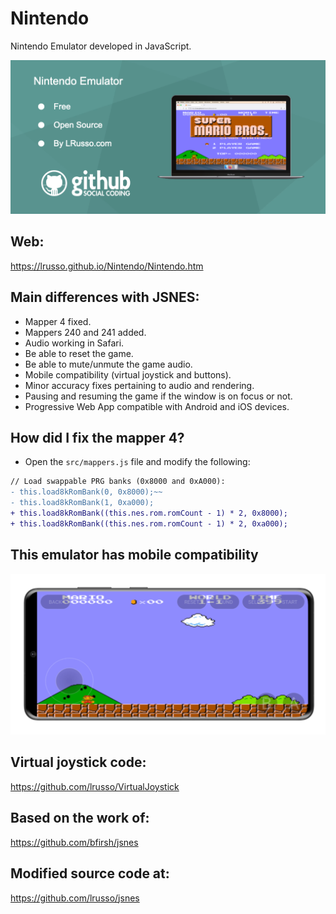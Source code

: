 # Nintendo

Nintendo Emulator developed in JavaScript.

![alt screenshot](https://raw.githubusercontent.com/lrusso/Nintendo/master/Nintendo1.png)

## Web:

https://lrusso.github.io/Nintendo/Nintendo.htm

## Main differences with JSNES:

* Mapper 4 fixed.
* Mappers 240 and 241 added.
* Audio working in Safari.
* Be able to reset the game.
* Be able to mute/unmute the game audio.
* Mobile compatibility (virtual joystick and buttons).
* Minor accuracy fixes pertaining to audio and rendering.
* Pausing and resuming the game if the window is on focus or not.
* Progressive Web App compatible with Android and iOS devices.

## How did I fix the mapper 4?

- Open the ```src/mappers.js``` file and modify the following:

```diff
// Load swappable PRG banks (0x8000 and 0xA000):
- this.load8kRomBank(0, 0x8000);~~
- this.load8kRomBank(1, 0xa000);
+ this.load8kRomBank((this.nes.rom.romCount - 1) * 2, 0x8000);
+ this.load8kRomBank((this.nes.rom.romCount - 1) * 2, 0xa000);
```

## This emulator has mobile compatibility

![alt screenshot](https://raw.githubusercontent.com/lrusso/Nintendo/master/Nintendo2.png)

## Virtual joystick code:

https://github.com/lrusso/VirtualJoystick

## Based on the work of:

https://github.com/bfirsh/jsnes

## Modified source code at:

https://github.com/lrusso/jsnes
